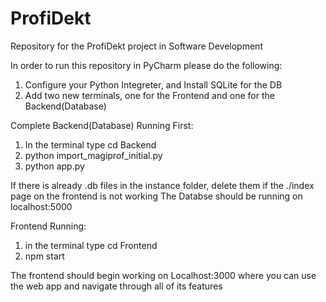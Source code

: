 # ProfiDekt
Repository for the ProfiDekt project in Software Development

In order to run this repository in PyCharm please do the following:
1. Configure your Python Integreter, and Install SQLite for the DB
2. Add two new terminals, one for the Frontend and one for the Backend(Database)

Complete Backend(Database) Running First:
1. In the terminal type cd Backend
2. python import_magiprof_initial.py
3. python app.py

If there is already .db files in the instance folder, delete them if the ./index page on the frontend is not working
The Databse should be running on localhost:5000 

Frontend Running:
1. in the terminal type cd Frontend
2. npm start

The frontend should begin working on Localhost:3000 where you can use the web app and navigate through all of its features
